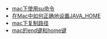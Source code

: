 - [mac下使用su命令](https://blog.csdn.net/maxsky/article/details/44905003)
- [在Mac中如何正确地设置JAVA_HOME](https://blog.csdn.net/a158123/article/details/79684499)
- [mac下复制路径](https://blog.csdn.net/cdqn10086/article/details/70216350)
- [mac的end键和home键](https://blog.csdn.net/wanghaoqian/article/details/78373128)
